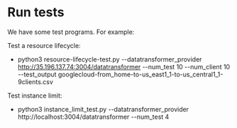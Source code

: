 # Run tests

We have some test programs. For example:


Test a resource lifecycle:

* python3 resource-lifecycle-test.py --datatransformer_provider http://35.196.137.74:3004/datatransformer --num_test 10 --num_client 10 --test_output googlecloud-from_home-to-us_east1_1-to-us_central1_1-9clients.csv

Test instance limit:

* python3 instance_limit_test.py --datatransformer_provider http://localhost:3004/datatransformer --num_test 4
